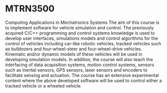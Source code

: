 # MTRN3500
Computing Applications in Mechatronics Systems
The aim of this course is to implement software for vehicle simulation and control. The previously acquired C/C++ programming and control systems knowledge is used to develop user interfaces, simulations models and control algorithms for the control of vehicles including car-like robotic vehicles, tracked vehicles such as bulldozers and four-wheel-steer and four-wheel-drive vehicles. Kinematic and/or dynamic models of these vehicles will be used in developing simulation models. In addition, the course will also teach the interfacing of data acquisition systems, motion control systems, sensors such as inertial sensors, GPS sensors, laser sensors and encoders to facilitate sensing and actuation. The course has an extensive experimental content where the above developed software will be used to control either a tracked vehicle or a wheeled vehicle. 
